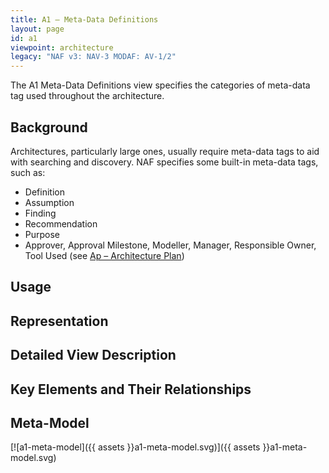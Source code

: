 ```yaml
---
title: A1 – Meta-Data Definitions
layout: page
id: a1
viewpoint: architecture
legacy: "NAF v3: NAV-3 MODAF: AV-1/2"
---
```




The A1 Meta-Data Definitions view specifies the categories of meta-data
tag used throughout the architecture.

## Background

Architectures, particularly large ones, usually require meta-data tags
to aid with searching and discovery. NAF specifies some built-in
meta-data tags, such as:

-   Definition
-   Assumption
-   Finding
-   Recommendation
-   Purpose
-   Approver, Approval Milestone, Modeller, Manager, Responsible Owner,
    Tool Used (see [Ap – Architecture Plan](/ap))

## Usage

## Representation

## Detailed View Description

## Key Elements and Their Relationships

## Meta-Model

[![a1-meta-model]({{ assets }}a1-meta-model.svg)]({{ assets }}a1-meta-model.svg)
